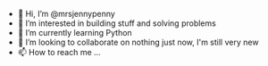 - 👋 Hi, I’m @mrsjennypenny
- 👀 I’m interested in building stuff and solving problems
- 🌱 I’m currently learning Python
- 💞️ I’m looking to collaborate on nothing just now, I'm still very new
- 📫 How to reach me ...

<!---
mrsjennypenny/mrsjennypenny is a ✨ special ✨ repository because its `README.md` (this file) appears on your GitHub profile.
You can click the Preview link to take a look at your changes.
--->

